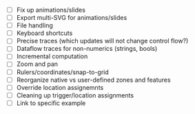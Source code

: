 - [ ] Fix up animations/slides
- [ ] Export multi-SVG for animations/slides
- [ ] File handling
- [ ] Keyboard shortcuts
- [ ] Precise traces (which updates will not change control flow?)
- [ ] Dataflow traces for non-numerics (strings, bools)
- [ ] Incremental computation
- [ ] Zoom and pan
- [ ] Rulers/coordinates/snap-to-grid
- [ ] Reorganize native vs user-defined zones and features
- [ ] Override location assignemnts
- [ ] Cleaning up trigger/location assignments
- [ ] Link to specific example
